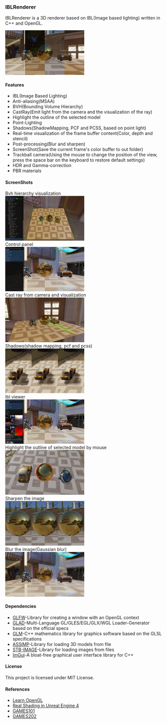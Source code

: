 ### IBLRenderer
IBLRenderer is a 3D renderer based on IBL(Image based lighting) written in C++ and OpenGL. 

<img src="./out/images/ibl.png" width = "50%" height = "50%" />

#### Features
* IBL(Image Based Lighting)
* Anti-aliasing(MSAA)
* BVH(Bounding Volume Hierarchy)
* CastRay(Emit light from the camera and the visualization of the ray)
* Highlight the outline of the selected model
* Point-Lighting
* Shadows(ShadowMapping, PCF and PCSS, based on point light)
* Real-time visualization of the frame buffer content(Color, depth and stencil)
* Post-processing(Blur and sharpen)
* ScreenShot(Save the current frame's color buffer to out folder)
* Trackball camera(Using the mouse to change the position of the view, press the space bar on the keyboard to restore default settings)
* HDR and Gamma-correction
* PBR materials

#### ScreenShots
Bvh hierarchy visualization  
<img src="./out/images/bvh.png" width = "50%" height = "50%" />  
Control panel  
<img src="./out/images/control.png" width = "50%" height = "50%" />  
Cast ray from camera and visualization  
<img src="./out/images/castRay.png" width = "50%" height = "50%" />  
Shadows(shadow mapping, pcf and pcss)  
<img src="./out/images/shadow.png" width = "50%" height = "50%" />  
Ibl viewer  
<img src="./out/images/iblViewer.png" width = "50%" height = "50%" />  
Highlight the outline of selected model by mouse  
<img src="./out/images/outline.png" width = "50%" height = "50%" />  
Sharpen the image  
<img src="./out/images/sharpen.png" width = "50%" height = "50%" />  
Blur the image(Gaussian blur)  
<img src="./out/images/blur.png" width = "50%" height = "50%" />

#### Dependencies
* [GLFW](https://www.glfw.org/)-Library for creating a window with an OpenGL context
* [GLAD](https://glad.dav1d.de/)-Multi-Language GL/GLES/EGL/GLX/WGL Loader-Generator based on the official specs
* [GLM](https://glm.g-truc.net/0.9.9/index.html)-C++ mathematics library for graphics software based on the GLSL specifications
* [ASSIMP](https://github.com/assimp/assimp)-Library for loading 3D models from file 
* [STB-IMAGE](https://github.com/nothings/stb)-Library for loading images from files
* [ImGui](https://github.com/ocornut/imgui)-A bloat-free graphical user interface library for C++

#### License
This project is licensed under MIT License.

#### References
* [Learn OpenGL](https://learnopengl.com/)
* [Real Shading in Unreal Engine 4](http://blog.selfshadow.com/publications/s2013-shading-course/karis/s2013_pbs_epic_notes_v2.pdf)
* [GAMES101](https://sites.cs.ucsb.edu/~lingqi/teaching/games101.html)
* [GAMES202](https://sites.cs.ucsb.edu/~lingqi/teaching/games202.html)


